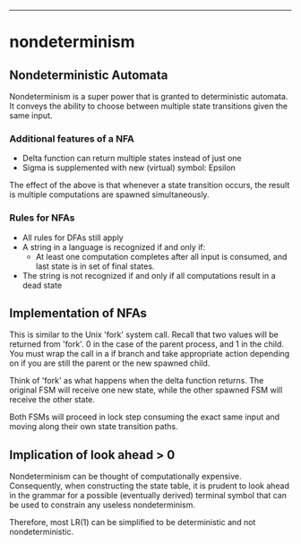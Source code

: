 ---
# nondeterminism


## Nondeterministic Automata

Nondeterminism is a super power that is granted to deterministic automata.
It conveys the ability to choose between multiple state transitions given the same input.

### Additional features of a NFA

- Delta function can return multiple states instead of just one
- Sigma is supplemented with new (virtual) symbol: Epsilon


The effect of the above is that whenever a state transition occurs, the result is
multiple computations are spawned simultaneously.

### Rules for NFAs

- All rules for DFAs still apply
- A string in a language is recognized if and only if:
  * At least one computation completes after all input is consumed, and last state is in set of final states.
- The string is not recognized if and only if all computations result in a dead state

## Implementation of NFAs

This is similar to the Unix 'fork' system call. Recall that two values will be 
returned from 'fork'. 0 in the case of the parent process, and 1 in the child.
You must wrap the call in a if branch and take appropriate action depending
on if you are still the parent or the new spawned child.

Think of 'fork' as what happens when the delta function returns. The original
FSM will receive one new state, while the other spawned FSM will receive the other
state.


Both FSMs will proceed in lock step consuming the exact same input and moving 
along their own state transition paths.


## Implication of look ahead > 0

Nondeterminism can be thought of computationally expensive. Consequently,
when constructing the state table, it is prudent to look ahead in the grammar
for a possible (eventually derived) terminal symbol that can be used to constrain
any useless nondeterminism.



Therefore, most LR(1) can be simplified to be deterministic and not nondeterministic.
